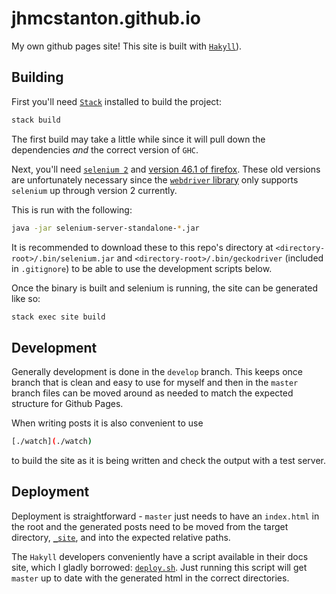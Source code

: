 # jhmcstanton.github.io

My own github pages site! This site is built with [`Hakyll`](https://jaspervdj.be/hakyll/)). 

## Building

First you'll need [`Stack`](https://docs.haskellstack.org/en/stable/README/) installed to build the project:

```sh
stack build
```

The first build may take a little while since it will pull down the dependencies _and_ the correct version of `GHC`. 

Next, you'll need [`selenium 2`](http://selenium-release.storage.googleapis.com/2.53/selenium-server-standalone-2.53.1.jar)
and [version 46.1 of firefox](https://ftp.mozilla.org/pub/firefox/releases/46.0.1/). These old versions are unfortunately necessary since the
[`webdriver` library](http://hackage.haskell.org/package/webdriver) only
supports `selenium` up through version 2 currently.

This is run with the following:

```sh
java -jar selenium-server-standalone-*.jar
```

It is recommended to download these to this repo's directory at
`<directory-root>/.bin/selenium.jar` and
`<directory-root>/.bin/geckodriver` (included in `.gitignore`)
to be able to use the development scripts below.

Once the binary is built and selenium is running,
the site can be generated like so:

```sh
stack exec site build
```

## Development

Generally development is done in the `develop` branch. This keeps once branch that is clean and easy to use for myself and then in the `master` branch files can be moved around as needed to match the expected structure for Github Pages.

When writing posts it is also convenient to use 

```sh
[./watch](./watch)
```

to build the site as it is being written and check the output with a test server.

## Deployment

Deployment is straightforward - `master` just needs to have an `index.html` in the root and the generated posts need to be moved from the target directory, [`_site`](./site), and into the expected relative paths.

The `Hakyll` developers conveniently have a script available in their docs site, which I gladly borrowed: [`deploy.sh`](./deploy.sh). Just running this script will get `master` up to date with the generated html in the correct directories. 
